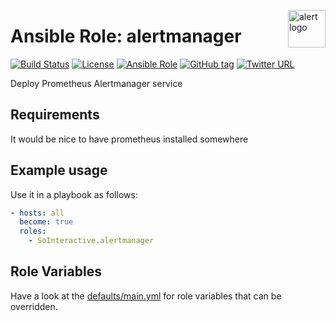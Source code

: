 <p><img src="https://upload.wikimedia.org/wikipedia/commons/thumb/1/1d/Human-dialog-warning.svg/2000px-Human-dialog-warning.svg.png" alt="alert logo" title="alert" align="right" height="60" /></p>

Ansible Role: alertmanager
==========================

[![Build Status](https://travis-ci.org/SoInteractive/ansible-alertmanager.svg?branch=master)](https://travis-ci.org/SoInteractive/ansible-alertmanager) [![License](https://img.shields.io/badge/license-MIT%20License-brightgreen.svg)](https://opensource.org/licenses/MIT) [![Ansible Role](https://img.shields.io/badge/ansible%20role-SoInteractive.alertmanager-blue.svg)](https://galaxy.ansible.com/SoInteractive/alertmanager/) [![GitHub tag](https://img.shields.io/github/tag/sointeractive/ansible-alertmanager.svg)](https://github.com/SoInteractive/ansible-alertmanager/tags) [![Twitter URL](https://img.shields.io/twitter/follow/sointeractive.svg?style=social&label=Follow%20%40SoInteractive)](https://twitter.com/sointeractive)

Deploy Prometheus Alertmanager service

Requirements
------------

It would be nice to have prometheus installed somewhere

Example usage
-------------

Use it in a playbook as follows:
```yaml
- hosts: all
  become: true
  roles:
    - SoInteractive.alertmanager
```

Role Variables
--------------

Have a look at the [defaults/main.yml](defaults/main.yml) for role variables
that can be overridden.
